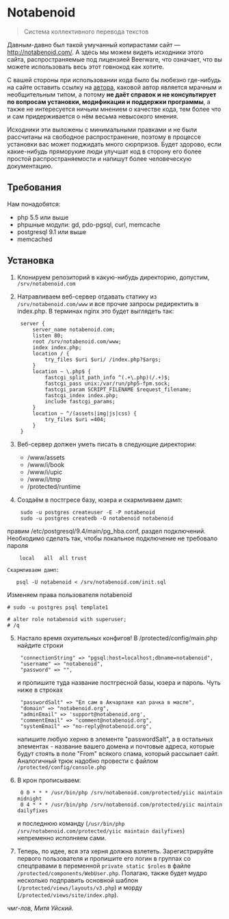 # Notabenoid
> Система коллективного перевода текстов


Давным-давно был такой умучанный копирастами сайт — http://notabenoid.com/. А здесь мы можем
видеть исходники этого сайта, распространяемые под лицензией Beerware, что означает, что вы можете
использовать весь этот говнокод как хотите.

С вашей стороны при использовании кода было бы любезно где-нибудь на сайте оставить ссылку на
[автора](http://facebook.com/uisky), каковой автор является мрачным и необщительным типом, а потому
**не даёт справок и не консультирует по вопросам установки, модификации и поддержки программы**,
а также не интересуется ничьим мнением о качестве кода, тем более что и сам придерживается о нём весьма
невысокого мнения.

Исходники эти выложены с минимальными правками и не были рассчитаны на свободное распространение, поэтому
в процессе установки вас может поджидать много сюрпризов. Будет здорово, если какие-нибудь пряморукие люди
улучшат код в сторону его более простой распространяемости и напишут более человеческую документацию. 

## Требования
Нам понадобятся:

  * php 5.5 или выше
  * phpшные модули: gd, pdo-pgsql, curl, memcache
  * postgresql 9.1 или выше
  * memcached

## Установка
1. Клонируем репозиторий в какую-нибудь директорию, допустим, `/srv/notabenoid.com`
2. Натравливаем веб-сервер отдавать статику из `/srv/notabenoid.com/www` и все прочие запросы редиректить в index.php.
   В терминах nginx это будет выглядеть так:

		server {
			server_name notabenoid.com;
			listen 80;
			root /srv/notabenoid.com/www;
			index index.php;
			location / {
				try_files $uri $uri/ /index.php?$args;
			}
			location ~ \.php$ {
				fastcgi_split_path_info ^(.+\.php)(/.+)$;
				fastcgi_pass unix:/var/run/php5-fpm.sock;
				fastcgi_param SCRIPT_FILENAME $request_filename;
				fastcgi_index index.php;
				include fastcgi_params;
			}
			location ~ ^/(assets|img|js|css) {
				try_files $uri =404;
			}
		}

3. Веб-сервер должен уметь писать в следующие директории:
     * /www/assets
     * /www/i/book
     * /www/i/upic
     * /www/i/tmp
     * /protected/runtime

4. Создаём в постгресе базу, юзера и скармливаем дамп:

        sudo -u postgres createuser -E -P notabenoid
        sudo -u postgres createdb -O notabenoid notabenoid
        
 правим /etc/postgresql/9.4/main/pg_hba.conf, раздел подключений. Необходимо сделать так, чтобы локальное подключение не требовало пароля 
       
        local   all  all trust
	
	Скармливаем дамп:
        
       psql -U notabenoid < /srv/notabenoid.com/init.sql
        
Изменяем права пользователя notabenoid
        
    # sudo -u postgres psql template1

    # alter role notabenoid with superuser;
    # /q

5. Настало время охуительных конфигов! В /protected/config/main.php найдите строки

		"connectionString" => "pgsql:host=localhost;dbname=notabenoid",
		"username" => "notabenoid",
		"password" => "",

	и пропишите туда название постгресной базы, юзера и пароль. Чуть ниже в строках 

		"passwordSalt" => "Ел сам в Акчарлаке кал рачка в масле",
		"domain" => "notabenoid.org",
		"adminEmail" => 'support@notabenoid.org',
		"commentEmail" => "comment@notabenoid.org",
		"systemEmail" => "no-reply@notabenoid.org",

	напишите любую херню в элементе "passwordSalt", а в остальных элементах - название вашего домена и почтовые
	адреса, которые будут стоять в поле "From" всякого спама, который рассылает сайт. Аналогичный трюк надобно
	провести с файлом `/protected/config/console.php`

6. В крон прописываем:

		0 0 * * * /usr/bin/php /srv/notabenoid.com/protected/yiic maintain midnight
		0 4 * * * /usr/bin/php /srv/notabenoid.com/protected/yiic maintain dailyfixes
		
	и последнюю команду (`/usr/bin/php /srv/notabenoid.com/protected/yiic maintain dailyfixes`) непременно
	исполняем сами.

7. Теперь, по идее, вся эта херня должна взлететь. Зарегистрируйте первого пользователя и пропишите его
   логин в группах со спецправами в переменной `private static $roles` в файле `/protected/components/WebUser.php`.
   Полагаю, также будет мудро несколько подправить основной шаблон (`/protected/views/layouts/v3.php`) и морду
   (`/protected/views/site/index.php`).
   
*чмг-лов, Митя Уйский.*
